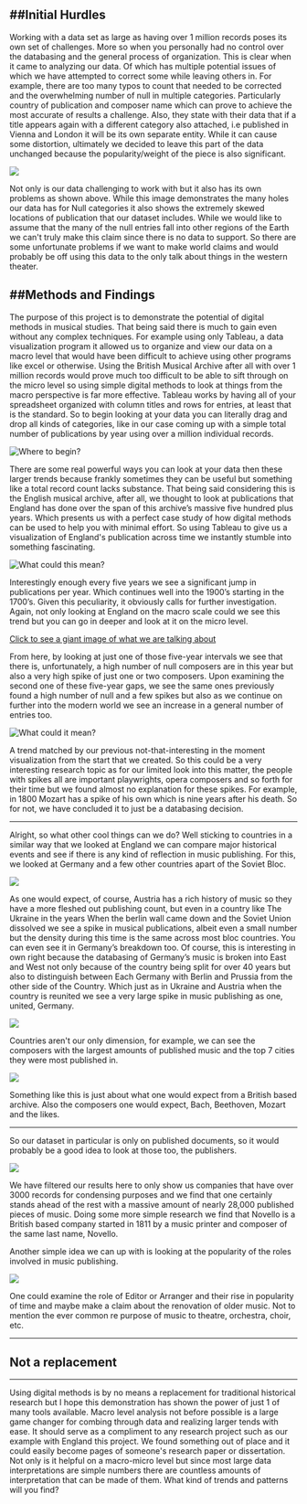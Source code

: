 ##Initial Hurdles
---
Working with a data set as large as having over 1 million records poses its own set of challenges. More so when you personally had no control over the databasing and the general process of organization. This is clear when it came to analyzing our data. Of which has multiple potential issues of which we have attempted to correct some while leaving others in. For example, there are too many typos to count that needed to be corrected and the overwhelming number of null in multiple categories. Particularly country of publication and composer name which can prove to achieve the most accurate of results a challenge. Also, they state with their data that if a title appears again with a different category also attached, i.e published in Vienna and London it will be its own separate entity. While it can cause some distortion, ultimately we decided to leave this part of the data unchanged because the popularity/weight of the piece is also significant.


![](http://imgur.com/zGEyZNB)


Not only is our data challenging to work with but it also has its own problems as shown above. While this image demonstrates the many holes our data has for Null categories it also shows the extremely skewed locations of publication that our dataset includes. While we would like to assume that the many of the null entries fall into other regions of the Earth we can't truly make this claim since there is no data to support. So there are some unfortunate problems if we want to make world claims and would probably be off using this data to the only talk about things in the western theater.

##Methods and Findings
---
The purpose of this project is to demonstrate the potential of digital methods in musical studies. That being said there is much to gain even without any complex techniques. For example using only Tableau, a data visualization program it allowed us to organize and view our data on a macro level that would have been difficult to achieve using other programs like excel or otherwise. Using the British Musical Archive after all with over 1 million records would prove much too difficult to be able to sift through on the micro level so using simple digital methods to look at things from the macro perspective is far more effective.  Tableau works by having all of your spreadsheet organized with column titles and rows for entries, at least that is the standard. So to begin looking at your data you can literally drag and drop all kinds of categories, like in our case coming up with a simple total number of publications by year using over a million individual records.


![Where to begin?](http://imgur.com/z0cajp5.png)


There are some real powerful ways you can look at your data then these larger trends because frankly sometimes they can be useful but something like a total record count lacks substance. That being said considering this is the English musical archive, after all, we thought to look at publications that England has done over the span of this archive’s massive five hundred plus years. Which presents us with a perfect case study of how digital methods can be used to help you with minimal effort. So using Tableau to give us a visualization of England's publication across time we instantly stumble into something fascinating.

![What could this mean?](http://imgur.com/9vix56l.png)


Interestingly enough every five years we see a significant jump in publications per year. Which continues well into the 1900’s starting in the 1700’s. Given this peculiarity, it obviously calls for further investigation. Again, not only looking at England on the macro scale could we see this trend but you can go in deeper and look at it on the micro level.


[Click to see a giant image of what we are talking about](http://i.imgur.com/hvkIEsk.png)


From here, by looking at just one of those five-year intervals we see that there is, unfortunately, a high number of null composers are in this year but also a very high spike of just one or two composers. Upon examining the second one of these five-year gaps, we see the same ones previously found a high number of null and a few spikes but also as we continue on further into the modern world we see an increase in a general number of entries too.


![What could it mean?](http://imgur.com/uNlf2dN.png)


A trend matched by our previous not-that-interesting in the moment visualization from the start that we created. So this could be a very interesting research topic as for our limited look into this matter, the people with spikes all are important playwrights, opera composers and so forth for their time but we found almost no explanation for these spikes. For example, in 1800 Mozart has a spike of his own which is nine years after his death. So for not, we have concluded it to just be a databasing decision.

---
Alright, so what other cool things can we do? Well sticking to countries in a similar way that we looked at England we can compare major historical events and see if there is any kind of reflection in music publishing. For this, we looked at Germany and a few other countries apart of the Soviet Bloc.


![](http://imgur.com/12OQoLt.png)


 As one would expect, of course, Austria has a rich history of music so they have a more fleshed out publishing count, but even in a country like The Ukraine in the years When the berlin wall came down and the Soviet Union dissolved we see a spike in musical publications, albeit even a small number but the density during this time is the same across most bloc countries. You can even see it in Germany’s breakdown too. Of course, this is interesting in own right because the databasing of Germany’s music is broken into East and West not only because of the country being split for over 40 years but also to distinguish between Each Germany with Berlin and Prussia from the other side of the Country. Which just as in Ukraine and Austria when the country is reunited we see a very large spike in music publishing as one, united, Germany.


![](http://imgur.com/ZpD0oCX.png)


Countries aren't our only dimension, for example, we can see the composers with the largest amounts of published music and the top 7 cities they were most published in.


![](http://imgur.com/evOuMhU.png)


Something like this is just about what one would expect from a British based archive. Also the composers one would expect, Bach, Beethoven, Mozart and the likes.

---

So our dataset in particular is only on published documents, so it would probably be a good idea to look at those too, the publishers.


![](http://imgur.com/if2aNji.png)


We have filtered our results here to only show us companies that have over 3000 records for condensing purposes and we find that one certainly stands ahead of the rest with a massive amount of nearly 28,000 published pieces of music. Doing some more simple research we find that Novello is a British based company started in 1811 by a music printer and composer of the same last name, Novello.

Another simple idea we can up with is looking at the popularity of the roles involved in music publishing.


![](http://imgur.com/VzDy5LZ.png)


One could examine the role of Editor or Arranger and their rise in popularity of time and maybe make a claim about the renovation of older music. Not to mention the ever common re purpose of music to theatre, orchestra, choir, etc.

---

## Not a replacement

---

Using digital methods is by no means a replacement for traditional historical research but I hope this demonstration has shown the power of just 1 of many tools available.
Macro level analysis not before possible is a large game changer for combing through data and realizing larger tends with ease. It should serve as a compliment
to any research project such as our example with England this project. We found something out of place and it could easily become pages of someone's research paper or dissertation.
Not only is it helpful on a macro-micro level but since most large data interpretations are simple numbers there are countless amounts of interpretation that can be made of them. What kind of trends and patterns will you find?
